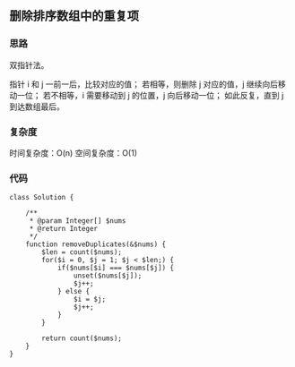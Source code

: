 ## 删除排序数组中的重复项

### 思路

双指针法。

指针 i 和 j 一前一后，比较对应的值；
若相等，则删除 j 对应的值，j 继续向后移动一位；
若不相等，i 需要移动到 j 的位置，j 向后移动一位；
如此反复，直到 j 到达数组最后。

### 复杂度

时间复杂度：O(n)
空间复杂度：O(1)

### 代码

```
class Solution {

    /**
     * @param Integer[] $nums
     * @return Integer
     */
    function removeDuplicates(&$nums) {
        $len = count($nums);
        for($i = 0, $j = 1; $j < $len;) {
            if($nums[$i] === $nums[$j]) {
                unset($nums[$j]);
                $j++;
            } else {
                $i = $j;
                $j++;
            }
        }

        return count($nums);
    }
}
```